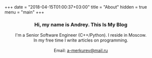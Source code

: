 +++
date = "2018-04-15T01:00:37+03:00"
title = "About"
hidden = true
menu = "main"
+++


<h3 style="text-align: center;">Hi, my name is Andrey. This Is My Blog</h3>

<p style="text-align: center;">
I'm a Senior Software Engineer (C++/Python). I reside in Moscow.<br>
In my free time I write articles on programming.
<br>
<br>
Email: <a href="mailto:a-merkurev@mail.ru">a-merkurev@mail.ru</a>
</p>
